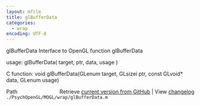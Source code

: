 ```yaml
---
layout: mfile
title: glBufferData
categories:
  - wrap
encoding: UTF-8
---
```


glBufferData  Interface to OpenGL function glBufferData

usage:  glBufferData( target, ptr, data, usage )

C function:  void glBufferData(GLenum target, GLsizei ptr, const GLvoid\* data, GLenum usage)


<div class="code_header" style="text-align:right;">
  <span style="float:left;">Path&nbsp;&nbsp;</span> <span class="counter">Retrieve <a href=
  "https://raw.github.com/Psychtoolbox-3/Psychtoolbox-3/beta/./PsychOpenGL/MOGL/wrap/glBufferData.m">current version from GitHub</a> | View <a href=
  "https://github.com/Psychtoolbox-3/Psychtoolbox-3/commits/beta/./PsychOpenGL/MOGL/wrap/glBufferData.m">changelog</a></span>
</div>
<div class="code">
  <code>./PsychOpenGL/MOGL/wrap/glBufferData.m</code>
</div>
